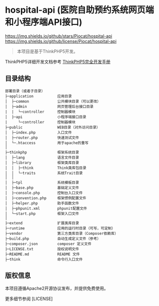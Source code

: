 hospital-api
(医院自助预约系统网页端和小程序端API接口)
===============

https://img.shields.io/github/stars/Piocat/hospital-api
https://img.shields.io/github/license/Piocat/hospital-api

> 本项目是基于ThinkPHP5开发。

 ThinkPHP5详细开发文档参考 [ThinkPHP5完全开发手册](http://www.kancloud.cn/manual/thinkphp5)

## 目录结构

~~~
部署目录（或者子目录）
├─application           应用目录
│  ├─common             公共模块目录（可以更改）
│  ├─admin              网页管理后台接口目录
|  |  └─controller      控制器模块
│  ├─api                小程序端接口目录
|     └─controller      控制器模块
├─public                WEB目录（对外访问目录）
│  ├─index.php          入口文件
│  ├─router.php         快速测试文件
│  └─.htaccess          用于apache的重写
│
├─thinkphp              框架系统目录
│  ├─lang               语言文件目录
│  ├─library            框架类库目录
│  │  ├─think           Think类库包目录
│  │  └─traits          系统Trait目录
│  │
│  ├─tpl                系统模板目录
│  ├─base.php           基础定义文件
│  ├─console.php        控制台入口文件
│  ├─convention.php     框架惯例配置文件
│  ├─helper.php         助手函数文件
│  ├─phpunit.xml        phpunit配置文件
│  └─start.php          框架入口文件
│
├─extend                扩展类库目录
├─runtime               应用的运行时目录（可写，可定制）
├─vendor                第三方类库目录（Composer依赖库）
├─build.php             自动生成定义文件（参考）
├─composer.json         composer 定义文件
├─LICENSE.txt           授权说明文件
├─README.md             README 文件
├─think                 命令行入口文件
~~~


## 版权信息

本项目遵循Apache2开源协议发布，并提供免费使用。

更多细节参阅 [LICENSE]
